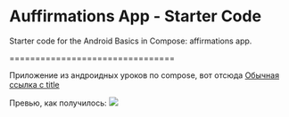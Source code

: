 Auffirmations App - Starter Code
================================

Starter code for the Android Basics in Compose: affirmations app.

================================

Приложение из андроидных уроков по compose, вот отсюда
[Обычная ссылка с title](https://www.google.com "отсюда")

Превью, как получилось:
![](https://github.com/rumiant348/auffirmations/auffirmations.gif)